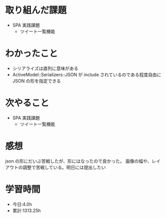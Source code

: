 # 取り組んだ課題

- SPA 実践課題
  - ツイート一覧機能

# わかったこと

- シリアライズは直列に意味がある
- ActiveModel::Serializers::JSON が include されているのである程度自由に JSON の形を指定できる

# 次やること

- SPA 実践課題
  - ツイート一覧機能

# 感想

json の形にだいぶ苦戦したが、形にはなったので良かった。
画像の幅や、レイアウトの調整で苦戦している。明日には提出したい

# 学習時間

- 今日:4.0h
- 累計:1313.25h
